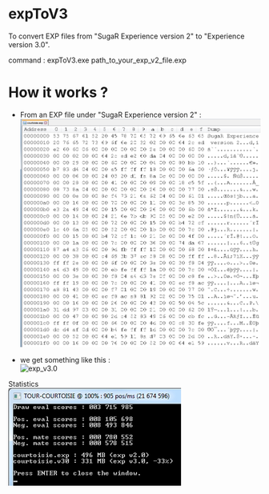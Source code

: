 # expToV3
To convert EXP files from "SugaR Experience version 2" to "Experience version 3.0".

command : expToV3.exe path_to_your_exp_v2_file.exp<p>

# How it works ?
- From an EXP file under "SugaR Experience version 2" :<br>
![exp_v2](https://github.com/chris13300/expToV3/blob/main/expToV3/bin/Debug/exp_v2.jpg)<p>

- we get something like this :<br>
![exp_v3.0](https://github.com/chris13300/expToV3/blob/main/expToV3/bin/Debug/exp_v3.1.jpg)<p>

Statistics<br>
![expToV3](https://github.com/chris13300/expToV3/blob/main/expToV3/bin/Debug/expToV3.jpg)<p>

